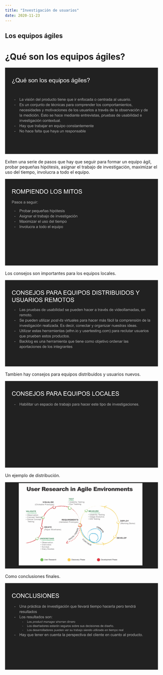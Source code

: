 ```yaml
---
title: "Investigación de usuarios"
date: 2020-11-23
---
```


## Los equipos ágiles

# ¿Qué son los equipos ágiles?

![Explicación de estrategia de contenido: Site maps](/img/agiles(2).png)

Exiten una serie de pasos que hay que seguir para formar un equipo ágil, probar pequeñas hipótesis,
asignar el trabajo de investigación, maximizar el uso del tiempo, involucra a todo el equipo.

![Explicación de estrategia de contenido: Site maps](/img/agiles(1).png)

Los consejos son importantes para los equipos locales.

![Explicación de estrategia de contenido: Site maps](/img/agiles(3).png)

Tambien hay consejos para equipos distribuidos y usuarios nuevos.

![Explicación de estrategia de contenido: Site maps](/img/agiles(6).png)

Un ejemplo de distribución.

![Explicación de estrategia de contenido: Site maps](/img/agiles(5).png)

Como conclusiones finales.

![Explicación de estrategia de contenido: Site maps](/img/agiles(4).png)